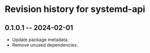 # Revision history for systemd-api

## 0.1.0.1 -- 2024-02-01

* Update package metadata.
* Remove unused dependencies.
